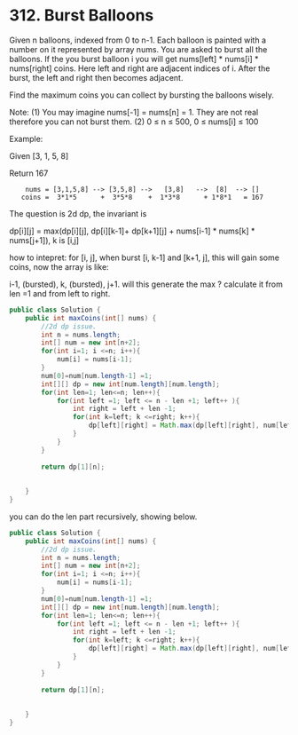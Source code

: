 # 312. Burst Balloons
Given n balloons, indexed from 0 to n-1. Each balloon is painted with a number on it represented by array nums. You are asked to burst all the balloons. If the you burst balloon i you will get nums[left] * nums[i] * nums[right] coins. Here left and right are adjacent indices of i. After the burst, the left and right then becomes adjacent.

Find the maximum coins you can collect by bursting the balloons wisely.

Note: 
(1) You may imagine nums[-1] = nums[n] = 1. They are not real therefore you can not burst them.
(2) 0 ≤ n ≤ 500, 0 ≤ nums[i] ≤ 100

Example:

Given [3, 1, 5, 8]

Return 167
```
    nums = [3,1,5,8] --> [3,5,8] -->   [3,8]   -->  [8]  --> []
   coins =  3*1*5      +  3*5*8    +  1*3*8      + 1*8*1   = 167
```

The question is 2d dp, the invariant is 

dp[i][j] = max(dp[i][j], dp[i][k-1]+ dp[k+1][j] + nums[i-1] * nums[k] * nums[j+1]), k is [i,j]

how to intepret:
for [i, j], when burst [i, k-1] and [k+1, j], this will gain some coins, now the array is like:

i-1, (bursted), k, (bursted), j+1.
will this generate the max ? calculate it from len =1 and from left to right.


```java
public class Solution {
    public int maxCoins(int[] nums) {
        //2d dp issue.
        int n = nums.length;
        int[] num = new int[n+2];
        for(int i=1; i <=n; i++){
            num[i] = nums[i-1];
        }
        num[0]=num[num.length-1] =1;
        int[][] dp = new int[num.length][num.length];
        for(int len=1; len<=n; len++){
            for(int left =1; left <= n - len +1; left++ ){
                int right = left + len -1;
                for(int k=left; k <=right; k++){
                    dp[left][right] = Math.max(dp[left][right], num[left-1]* num[k]*num[right+1] + dp[left][k-1] + dp[k+1][right]);
                }
            }
        }
        
        return dp[1][n];
            
        
    }
}

```

you can do the len part recursively, showing below.

```java
public class Solution {
    public int maxCoins(int[] nums) {
        //2d dp issue.
        int n = nums.length;
        int[] num = new int[n+2];
        for(int i=1; i <=n; i++){
            num[i] = nums[i-1];
        }
        num[0]=num[num.length-1] =1;
        int[][] dp = new int[num.length][num.length];
        for(int len=1; len<=n; len++){
            for(int left =1; left <= n - len +1; left++ ){
                int right = left + len -1;
                for(int k=left; k <=right; k++){
                    dp[left][right] = Math.max(dp[left][right], num[left-1]* num[k]*num[right+1] + dp[left][k-1] + dp[k+1][right]);
                }
            }
        }
        
        return dp[1][n];
            
        
    }
}
```